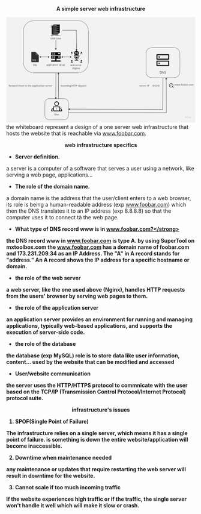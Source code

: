 <p align="center"><strong>A simple server web infrastructure</strong></p>

![attached image](0-simple_web_stack.jpg)
the whiteboard represent a design of a one server web infrastructure that hosts the website that is reachable via www.foobar.com.

<p align="center"><strong>web infrastructure specifics</strong></p>

- <strong>Server definition.</strong>

a server is a computer of a software that serves a user using a network, like serving a web page, applications...

- <strong>The role of the domain name.</strong>

a domain name is the address that the user/client enters to a web browser, its role is being a human-readable address (exp www.foobar.com) which then the DNS translates it to an IP address (exp 8.8.8.8) so that the computer uses it to connect tà the web page.

- <strong>What type of DNS record www is in www.foobar.com?</strong>

the DNS record www in www.foobar.com is type A. by using SuperTool on mxtoolbox.com the www.foobar.com has a domain name of foobar.com and 173.231.209.34 as an IP Address. The "A" in A record stands for "address." An A record shows the IP address for a specific hostname or domain.

- <strong>the role of the web server</strong>

a web server, like the one used above (Nginx), handles HTTP requests from the users' browser by serving web pages to them.

- <strong>the role of the application server</strong>

an application server provides an environment for running and managing applications, typically web-based applications, and supports the execution of server-side code. 

- <strong>the role of the database</strong>

the database (exp MySQL) role is to store data like user information, content... used by the website that can be modified and accessed

- <strong>User/website communication</strong>

the server uses the HTTP/HTTPS protocol to commnicate with the user based on the TCP/IP (Transmission Control Protocol/Internet Protocol) protocol suite.

<p align="center"><strong>infrastructure's issues</strong></p>

1. <b>SPOF(Single Point of Failure)</b>

The infrastructure relies on a single server, which means it has a single point of failure. is something is down the entire website/application will become inaccessible.
 
2. <b>Downtime when maintenance needed</b>

any maintenance or updates that require restarting the web server will result in downtime for the website.

3. <b>Cannot scale if too much incoming traffic</b>

If the website experiences high traffic or if the traffic, the single server won't handle it well which will make it slow or crash.
